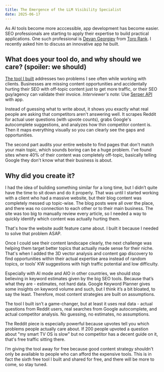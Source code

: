 ```yaml
---
title: The Emergence of the LLM Visibility Specialist
date: 2025-06-17
---
```

As AI tools become more acccessible, app development has become easier. SEO professionals are starting to apply their expertise to build practical applications. One such professional is <a href="https://www.linkedin.com/in/dgeorgiev87/">Deyan Georgiev</a> from <a href="https://tororank.com">Toro Rank</a>. I recently asked him to discuss an innovative app he built.

## What does your tool do, and why should we care? (spoiler: we should)
<a href="https://toro-rank-content-gap.streamlit.app/">The tool I built</a> addresses two problems I see often while working with clients. Businesses are missing content opportunities and accidentally hurting their SEO with off-topic content just to get more traffic, or their SEO guy/agency can validate their invoice. *Interviewer's note:* Use <a href="https://serper.dev">Serper API</a> with app.

<!--truncate-->

Instead of guessing what to write about, it shows you exactly what real people are asking that competitors aren't answering well. It scrapes Reddit for actual user questions (with upvote counts), grabs Google's autocomplete suggestions, and analyzes how thin competitor content is. Then it maps everything visually so you can clearly see the gaps and opportunities.

The second part audits your entire website to find pages that don't match your main topic, which sounds boring can be a huge problem. I've found sites where 40% of their content was completely off-topic, basically telling Google they don't know what their business is about.

## Why did you create it?
I had the idea of building something similar for a long time, but I didn’t quite have the time to sit down and do it properly. That was until I started working with a client who had a massive website, but their blog content was completely messed up topic-wise. The blog posts were all over the place, and there was no connection to each other or to their main business. The site was too big to manually review every article, so I needed a way to quickly identify which content was actually hurting them.

That's how the website audit feature came about. I built it because I needed to solve that problem ASAP.

Once I could see their content landscape clearly, the next challenge was helping them target better topics that actually made sense for their niche. That's when I added the 3D vector analysis and content gap discovery to find opportunities within their actual expertise area instead of random topics, or tools’ KW suggestions with high traffic potential and low difficulty.

Especially with AI mode and AIO in other countries, we should stop believing in keyword estimates given by the big SEO tools. Because that’s what they are - estimates, not hard data. Google Keyword Planner gives some insights on keyword volume and such, but I think it’s a bit bloated, to say the least. Therefore, most content strategies are built on assumptions.

The tool I built isn’t a game-changer, but at least it uses real data - actual questions from Reddit users, real searches from Google autocomplete, and actual competitor analysis. No guessing, no estimates, no assumptions.

The Reddit piece is especially powerful because upvotes tell you which problems people actually care about. If 200 people upvoted a question about "my smart TV OS is slow" but no competitor has a decent guide on it, that's free traffic sitting there.

I’m giving the tool away for free because good content strategy shouldn't only be available to people who can afford the expensive tools. This is in fact the sixth free tool I built and shared for free, and there will be more to come, so stay tuned.
